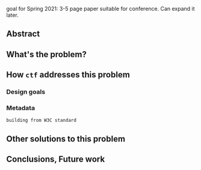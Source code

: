 goal for Spring 2021: 3-5 page paper suitable for conference.
Can expand it later.

## Abstract


## What's the problem?


## How `ctf` addresses this problem

### Design goals

### Metadata
    building from W3C standard


## Other solutions to this problem


## Conclusions, Future work
